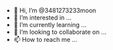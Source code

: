 - 👋 Hi, I’m @3481273233moon
- 👀 I’m interested in ...
- 🌱 I’m currently learning ...
- 💞️ I’m looking to collaborate on ...
- 📫 How to reach me ...

<!---
3481273233moon/3481273233moon is a ✨ special ✨ repository because its `README.md` (this file) appears on your GitHub profile.
You can click the Preview link to take a look at your changes.
--->
